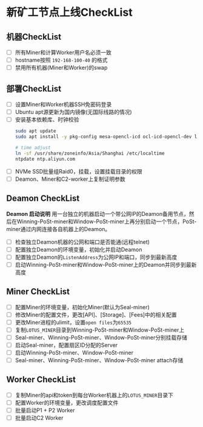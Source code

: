 # 新矿工节点上线CheckList

## 机器CheckList
* [ ] 所有Miner和计算Worker用户名必须一致
* [ ] hostname按照 `192-168-100-40` 的格式
* [ ] 禁用所有机器(Miner和Worker)的swap

## 部署CheckList
- [ ] 设置Miner和Worker机器SSH免密码登录
- [ ] Ubuntu apt源更新为国内镜像(无国际线路的情况)
- [ ] 安装基本依赖库、时钟校验
  ```sh
  sudo apt update
  sudo apt install -y pkg-config mesa-opencl-icd ocl-icd-opencl-dev libclang-dev libhwloc-dev hwloc gcc git bzr jq tree python

  # time adjust
  ln -sf /usr/share/zoneinfo/Asia/Shanghai /etc/localtime
  ntpdate ntp.aliyun.com
  ```
- [ ] NVMe SSD批量组Raid0，挂载，设置挂载目录的权限
- [ ] Deamon、Miner和C2-worker上复制证明参数

## Deamon CheckList
**Deamon 启动说明**
用一台独立的机器启动一个带公网IP的Deamon备用节点，然后在Winning-PoSt-miner和Window-PoSt-miner上再分别启动一个节点，PoSt-miner通过内网连接各自机器上的Deamon。
- [ ] 检查独立Deamon机器的公网和端口是否能通(远程telnet)
- [ ] 配置独立Deamon的环境变量，初始化并启动Deamon
- [ ] 配置独立Deamon的`ListenAddress`为公网IP和端口，同步到最新高度
- [ ] 启动Winning-PoSt-miner和Window-PoSt-miner上的Deamon并同步到最新高度

## Miner CheckList
- [ ] 配置Miner的环境变量，初始化Miner(默认为Seal-miner)
- [ ] 修改Miner的配置文件，更改[API]、[Storage]、[Fees]中的相关配置
- [ ] 更改Miner进程的ulimit，设置`open files`为`65535`
- [ ] 复制`LOTUS_MINER`目录到Winning-PoSt-miner和Window-PoSt-miner上
- [ ] Seal-miner、Winning-PoSt-miner、Window-PoSt-miner分别挂载存储
- [ ] 启动Seal-miner，配置扇区ID分配的Server
- [ ] 启动Winning-PoSt-miner、Window-PoSt-miner
- [ ] Seal-miner、Winning-PoSt-miner、Window-PoSt-miner attach存储

## Worker CheckList
- [ ] 复制Miner的api和token到每台Worker机器上的`LOTUS_MINER`目录下
- [ ] 配置Worker的环境变量，更改调度配置文件
- [ ] 批量启动P1 + P2 Worker
- [ ] 批量启动C2 Worker
